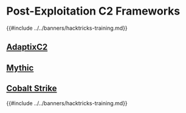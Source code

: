 # Post-Exploitation C2 Frameworks

{{#include ../../banners/hacktricks-training.md}}

## [**AdaptixC2**](adaptixc2.md)

## [**Mythic**](../../windows-hardening/mythic.md)

## [**Cobalt Strike**](../../windows-hardening/cobalt-strike.md)

{{#include ../../banners/hacktricks-training.md}}